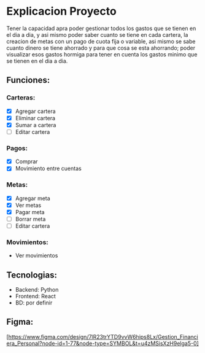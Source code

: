 # Explicacion Proyecto

Tener la capacidad apra poder gestionar todos los gastos que se tienen en el dia a dia, y
asi mismo poder saber cuanto se tiene en cada cartera, la creacion de metas con un pago de cuota 
fija o variable, asi mismo se sabe cuanto dinero se tiene ahorrado y para que cosa se esta ahorrando; 
poder visualizar esos gastos hormiga para tener en cuenta los gastos minimo que se tienen en el dia a dia.

## Funciones:

### Carteras:
- [x] Agregar cartera
- [x] Eliminar cartera
- [x] Sumar a cartera
- [ ] Editar cartera

### Pagos:
- [x] Comprar
- [x] Movimiento entre cuentas

### Metas:
- [x] Agregar meta
- [x] Ver metas
- [x] Pagar meta
- [ ] Borrar meta
- [ ] Editar cartera

### Movimientos:
- Ver movimientos

## Tecnologias:
- Backend: Python
- Frontend: React
- BD: por definir

## Figma:
[https://www.figma.com/design/7lR23trYTD9vvW6hips8Lx/Gestion_Financiera_Personal?node-id=1-77&node-type=SYMBOL&t=u4zMSisXzH9elga5-0]
